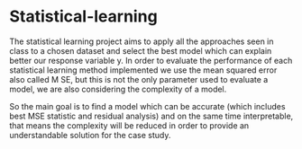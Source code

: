 # Statistical-learning
The statistical learning project aims to apply all the approaches seen in class to a chosen dataset and select the best model which can explain better our response variable y.
In order to evaluate the performance of each statistical learning method implemented we use the mean squared error also called M SE, but this is not the only parameter used to evaluate a model, we are also considering the complexity of a model.

So the main goal is to find a model which can be accurate (which includes best MSE statistic and residual analysis) and on the same time interpretable, that means the complexity will be reduced in order to provide an understandable solution for the case study.
